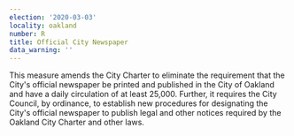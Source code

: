 ```yaml
---
election: '2020-03-03'
locality: oakland
number: R
title: Official City Newspaper
data_warning: ''
---
```

This measure amends the City Charter to eliminate the requirement that the City's official newspaper be printed and published in the City of Oakland and have a daily circulation of at least 25,000. Further, it requires the City Council, by ordinance, to establish new procedures for designating the City's official newspaper to publish legal and other notices required by the Oakland City Charter and other laws.
